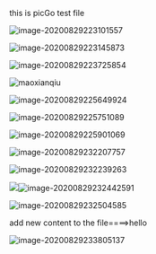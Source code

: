 this is picGo test file 

![image-20200829223101557](https://cdn.jsdelivr.net/gh/zjh4code/pictureBed/notebook/img/20200829223114.png)

![image-20200829223145873](https://cdn.jsdelivr.net/gh/zjh4code/pictureBed/notebook/img/20200829223203.png)



![image-20200829223725854](https://cdn.jsdelivr.net/gh/zjh4code/pictureBed/notebook/img/20200829223725.png)

![maoxianqiu](https://cdn.jsdelivr.net/gh/zjh4code/pictureBed/notebook/img/20200829225153.jpg)

![image-20200829225649924](https://cdn.jsdelivr.net/gh/zjh4code/pictureBed/notebook/img/20200829225650.png)

![image-20200829225751089](https://cdn.jsdelivr.net/gh/zjh4code/pictureBed/notebook/img/20200829225751.png)

![image-20200829225901069](https://cdn.jsdelivr.net/gh/zjh4code/pictureBed/notebook/img/20200829225901.png)

![image-20200829232207757](https://cdn.jsdelivr.net/gh/zjh4code/pictureBed/notebook/img/20200829232207.png)

![image-20200829232239263](https://cdn.jsdelivr.net/gh/zjh4code/pictureBed/notebook/img/20200829232239.png)



![](https://cdn.jsdelivr.net/gh/zjh4code/pictureBed/notebook/img/20200829232442.png)![image-20200829232442591](https://cdn.jsdelivr.net/gh/zjh4code/pictureBed/notebook/img/20200829232442.png)

![image-20200829232504585](https://cdn.jsdelivr.net/gh/zjh4code/pictureBed/notebook/img/20200829232504.png)





add new content to the file====>hello

![image-20200829233805137](https://cdn.jsdelivr.net/gh/zjh4code/pictureBed/notebook/img/20200829234344.png)
